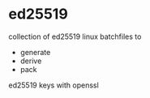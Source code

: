 # ed25519
collection of ed25519 linux batchfiles to

* generate
* derive
* pack

ed25519 keys with openssl
